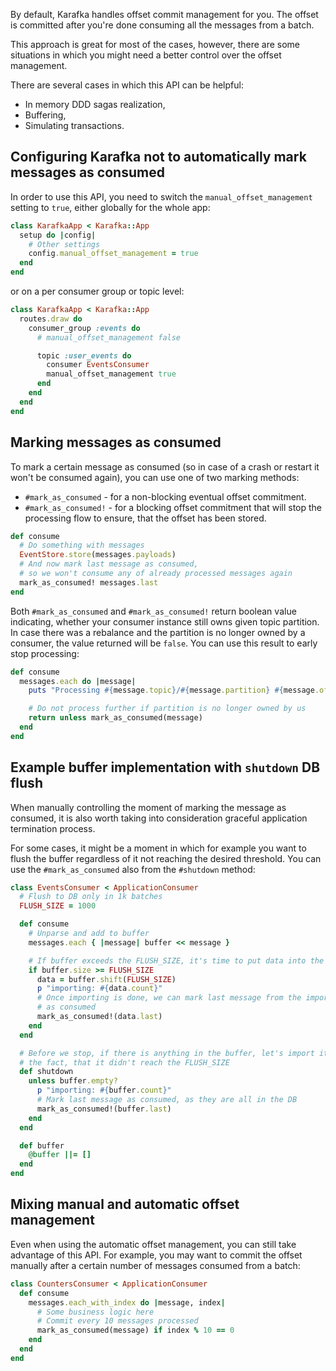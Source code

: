 By default, Karafka handles offset commit management for you. The offset is committed after you're done consuming all the messages from a batch.

This approach is great for most of the cases, however, there are some situations in which you might need a better control over the offset management.

There are several cases in which this API can be helpful:

- In memory DDD sagas realization,
- Buffering,
- Simulating transactions.

## Configuring Karafka not to automatically mark messages as consumed

In order to use this API, you need to switch the ```manual_offset_management``` setting to `true`, either globally for the whole app:

```ruby
class KarafkaApp < Karafka::App
  setup do |config|
    # Other settings
    config.manual_offset_management = true
  end
end
```

or on a per consumer group or topic level:

```ruby
class KarafkaApp < Karafka::App
  routes.draw do
    consumer_group :events do
      # manual_offset_management false

      topic :user_events do
        consumer EventsConsumer
        manual_offset_management true
      end
    end
  end
end
```
## Marking messages as consumed

To mark a certain message as consumed (so in case of a crash or restart it won't be consumed again), you can use one of two marking methods:

- ```#mark_as_consumed``` - for a non-blocking eventual offset commitment.
- ```#mark_as_consumed!``` - for a blocking offset commitment that will stop the processing flow to ensure, that the offset has been stored.

```ruby
def consume
  # Do something with messages
  EventStore.store(messages.payloads)
  # And now mark last message as consumed,
  # so we won't consume any of already processed messages again
  mark_as_consumed! messages.last
end
```

Both `#mark_as_consumed` and `#mark_as_consumed!` return boolean value indicating, whether your consumer instance still owns given topic partition. In case there was a rebalance and the partition is no longer owned by a consumer, the value returned will be `false`. You can use this result to early stop processing:

```ruby
def consume
  messages.each do |message|
    puts "Processing #{message.topic}/#{message.partition} #{message.offset}"

    # Do not process further if partition is no longer owned by us
    return unless mark_as_consumed(message)
  end
end
```

## Example buffer implementation with ```shutdown``` DB flush

When manually controlling the moment of marking the message as consumed, it is also worth taking into consideration graceful application termination process.

For some cases, it might be a moment in which for example you want to flush the buffer regardless of it not reaching the desired threshold. You can use the ```#mark_as_consumed``` also from the `#shutdown` method:

```ruby
class EventsConsumer < ApplicationConsumer
  # Flush to DB only in 1k batches
  FLUSH_SIZE = 1000

  def consume
    # Unparse and add to buffer
    messages.each { |message| buffer << message }

    # If buffer exceeds the FLUSH_SIZE, it's time to put data into the DB
    if buffer.size >= FLUSH_SIZE
      data = buffer.shift(FLUSH_SIZE)
      p "importing: #{data.count}"
      # Once importing is done, we can mark last message from the imported set
      # as consumed
      mark_as_consumed!(data.last)
    end
  end

  # Before we stop, if there is anything in the buffer, let's import it despite
  # the fact, that it didn't reach the FLUSH_SIZE
  def shutdown
    unless buffer.empty?
      p "importing: #{buffer.count}"
      # Mark last message as consumed, as they are all in the DB
      mark_as_consumed!(buffer.last)
    end
  end

  def buffer
    @buffer ||= []
  end
end
```

## Mixing manual and automatic offset management

Even when using the automatic offset management, you can still take advantage of this API. For example, you may want to commit the offset manually after a certain number of messages consumed from a batch:

```ruby
class CountersConsumer < ApplicationConsumer
  def consume
    messages.each_with_index do |message, index|
      # Some business logic here
      # Commit every 10 messages processed
      mark_as_consumed(message) if index % 10 == 0
    end
  end
end
```
